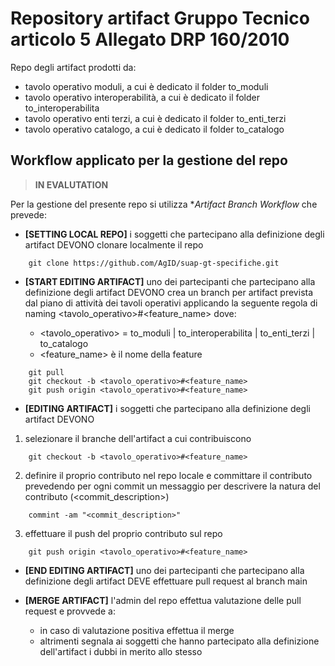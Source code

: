 # Repository artifact Gruppo Tecnico articolo 5 Allegato DRP 160/2010

Repo degli artifact prodotti da:

- tavolo operativo moduli, a cui è dedicato il folder to_moduli
- tavolo operativo interoperabilità, a cui è dedicato il folder to_interoperabilita
- tavolo operativo enti terzi, a cui è dedicato il folder to_enti_terzi
- tavolo operativo catalogo, a cui è dedicato il folder to_catalogo


##  Workflow applicato per la gestione del repo

> **IN EVALUTATION**

Per la gestione del presente repo si utilizza **Artifact Branch Workflow* che prevede:

- **[SETTING LOCAL REPO]** i soggetti che partecipano alla definizione degli artifact DEVONO clonare localmente il repo

```
    git clone https://github.com/AgID/suap-gt-specifiche.git
```

- **[START EDITING ARTIFACT]** uno dei partecipanti che partecipano alla definizione degli artifact DEVONO crea un branch per artifact prevista dal piano di attività dei tavoli operativi applicando la seguente regola di naming <tavolo_operativo>#<feature_name> dove:

    - <tavolo_operativo> = to_moduli | to_interoperabilita | to_enti_terzi |  to_catalogo
    - <feature_name> è il nome della feature
```
    git pull
    git checkout -b <tavolo_operativo>#<feature_name>
    git push origin <tavolo_operativo>#<feature_name>
```

- **[EDITING ARTIFACT]** i soggetti che partecipano alla definizione degli artifact DEVONO 

1. selezionare il branche dell'artifact a cui contribuiscono

```
    git checkout -b <tavolo_operativo>#<feature_name>
```

2. definire il proprio contributo nel repo locale e committare il contributo prevedendo per ogni commit un messaggio per descrivere la natura del contributo (<commit_description>)

```
    commint -am "<commit_description>"
```

3. effettuare il push del proprio contributo sul repo

```
    git push origin <tavolo_operativo>#<feature_name>
```

-  **[END EDITING ARTIFACT]** uno dei partecipanti che partecipano alla definizione degli artifact DEVE effettuare pull request al branch main

-  **[MERGE ARTIFACT]** l'admin del repo effettua valutazione delle pull request e provvede a:

    - in caso di valutazione positiva effettua il merge
    - altrimenti segnala ai soggetti che hanno partecipato alla definizione dell'artifact i dubbi in merito allo stesso
